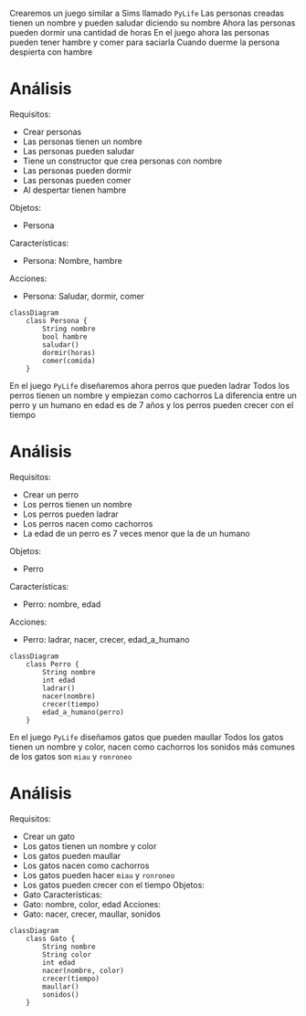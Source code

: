 Crearemos un juego similar a Sims llamado `PyLife`
Las personas creadas tienen un nombre y
pueden saludar diciendo su nombre
Ahora las personas pueden dormir una cantidad de horas
En el juego ahora las personas pueden
tener hambre y comer para saciarla
Cuando duerme la persona despierta con hambre


# Análisis

Requisitos:
- Crear personas
- Las personas tienen un nombre
- Las personas pueden saludar
- Tiene un constructor que crea personas con nombre
- Las personas pueden dormir
- Las personas pueden comer
- Al despertar tienen hambre

Objetos:
- Persona


Características:
- Persona: Nombre, hambre


Acciones:
- Persona: Saludar, dormir, comer

```mermaid
classDiagram
    class Persona {
        String nombre
        bool hambre
        saludar()
        dormir(horas)
        comer(comida)
    }
```


En el juego `PyLife` diseñaremos ahora perros que pueden ladrar
Todos los perros tienen un nombre y empiezan como cachorros
La diferencia entre un perro y un humano en edad es de 7 años
y los perros pueden crecer con el tiempo

# Análisis
Requisitos:
- Crear un perro
- Los perros tienen un nombre
- Los perros pueden ladrar
- Los perros nacen como cachorros
- La edad de un perro es 7 veces menor que la de un humano

Objetos:
- Perro

Características:
- Perro: nombre, edad

Acciones:
- Perro: ladrar, nacer, crecer, edad_a_humano

```mermaid
classDiagram
    class Perro {
        String nombre
        int edad
        ladrar()
        nacer(nombre)
        crecer(tiempo)
        edad_a_humano(perro)
    }
```



En el juego `PyLife` diseñamos gatos que pueden maullar
Todos los gatos tienen un nombre y color, nacen como cachorros
los sonidos más comunes de los gatos son `miau` y `ronroneo`

# Análisis
Requisitos:
- Crear un gato
- Los gatos tienen un nombre y color
- Los gatos pueden maullar
- Los gatos nacen como cachorros
- Los gatos pueden hacer `miau` y `ronroneo`
- Los gatos pueden crecer con el tiempo
Objetos:
- Gato
Características:
- Gato: nombre, color, edad
Acciones:
- Gato: nacer, crecer, maullar, sonidos

```mermaid
classDiagram
    class Gato {
        String nombre
        String color
        int edad
        nacer(nombre, color)
        crecer(tiempo)
        maullar()
        sonidos()
    }
```
